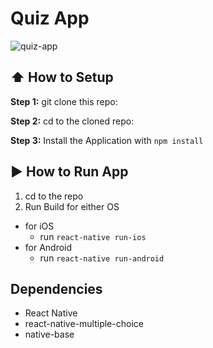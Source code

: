 #  Quiz App

![quiz-app](https://image.ibb.co/dAQgJG/quizapp.gif)

## :arrow_up: How to Setup

**Step 1:** git clone this repo:

**Step 2:** cd to the cloned repo:

**Step 3:** Install the Application with `npm install`

## :arrow_forward: How to Run App

1. cd to the repo
2. Run Build for either OS
  * for iOS
    * run `react-native run-ios`
  * for Android
    * run `react-native run-android`

## Dependencies
* React Native
* react-native-multiple-choice
* native-base
